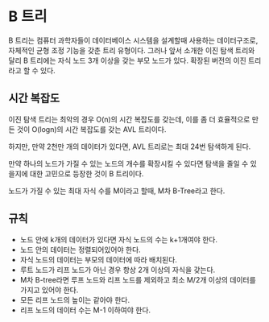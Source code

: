 # B 트리

B 트리는 컴퓨터 과학자들이 데이터베이스 시스템을 설계할때 사용하는 데이터구조로, 자체적인 균형 조정 기능을 갖춘 트리 유형이다. 그러나 앞서 소개한 이진 탐색 트리와 달리 B 트리에는 자식 노드 3개 이상을 갖는 부모 노드가 있다. 확장된 버전의 이진 트리라고 할 수 있다.

## 시간 복잡도

이진 탐색 트리는 최악의 경우 O(n)의 시간 복잡도를 갖는데, 이를 좀 더 효율적으로 만든 것이 O(logn)의 시간 복잡도를 갖는 AVL 트리이다.

하지만, 만약 2천만 개의 데이터가 있다면, AVL 트리로는 최대 24번 탐색하게 된다.

만약 하나의 노드가 가질 수 있는 노드의 개수를 확장시킬 수 있다면 탐색을 줄일 수 있을지에 대한 고민으로 등장한 것이 B 트리이다.

노드가 가질 수 있는 최대 자식 수를 M이라고 할때, M차 B-Tree라고 한다.

## 규칙

- 노드 안에 k개의 데이터가 있다면 자식 노드의 수는 k+1개여야 한다.
- 노드 안의 데이터는 정렬되어있어야 한다.
- 자식 노드의 데이터는 부모의 데이터에 따라 배치된다.
- 루트 노드가 리프 노드가 아닌 경우 항상 2개 이상의 자식을 갖는다.
- M차 B-tree라면 루프 노드와 리프 노드를 제외하고 최소 M/2개 이상의 데이터를 가지고 있어야 한다.
- 모든 리프 노드의 높이는 같아야 한다.
- 리프 노드의 데이터 수는 M-1 이하여야 한다.

